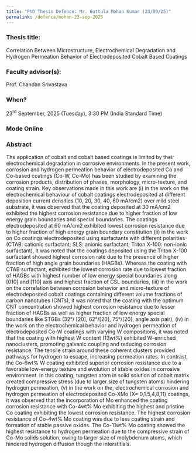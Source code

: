 ```yaml
---
title: "PhD Thesis Defence: Mr. Guttula Mohan Kumar (23/09/25)"
permalink: /defence/mohan-23-sep-2025
---
```

### Thesis title:
Correlation Between Microstructure, Electrochemical Degradation and Hydrogen Permeation Behavior of Electrodeposited Cobalt Based Coatings

### Faculty advisor(s):
Prof. Chandan Srivastava

### When?
23<sup>rd</sup> September, 2025 (Tuesday), 3:30 PM (India Standard Time)


### Mode Online

### Abstract
The application of cobalt and cobalt based coatings is limited by their electrochemical degradation in corrosive environments. In the present work, corrosion and hydrogen permeation behavior of electrodeposited Co and Co-based coatings (Co-W, Co-Mo) has been studied by examining the corrosion products, distribution of phases, morphology, micro-texture, and coating strain. Key observations made in this work are (ⅰ) in the work on the electrochemical behaviour of cobalt coatings electrodeposited at different deposition current densities (10, 20, 30, 40, 60 mA/cm2) over mild steel substrate, it was observed that the coating deposited at 30 mA/cm2 exhibited the highest corrosion resistance due to higher fraction of low energy grain boundaries and special boundaries. The coatings electrodeposited at 60 mA/cm2 exhibited lowest corrosion resistance due to higher fraction of high energy grain boundary constitution (ii) in the work on Co coatings electrodeposited using surfactants with different polarities (CTAB: cationic surfactant; SLS: anionic surfactant; Triton X-100: non-ionic surfactant), it was noted that the coatings deposited using the Triton X-100 surfactant showed highest corrosion rate due to the presence of higher fraction of high angle grain boundaries (HAGBs). Whereas the coating with CTAB surfactant, exhibited the lowest corrosion rate due to lowest fraction of HAGBs with highest number of low energy special boundaries along [010] and [110] axis and highest fraction of CSL boundaries, (ⅲ) in the work on the correlation between corrosion behavior and micro-texture of electrodeposited cobalt coatings containing different volume fractions of carbon nanotubes (CNTs), it was noted that the coating with the optimum CNT concentration showed highest corrosion resistance due to lesser fraction of HAGBs as well as higher fraction of low energy special boundaries like STGBs (32°/ [20], 62°/[20], 75°/[20],  angle axis pair), (ⅳ) in the work on the electrochemical behavior and hydrogen permeation of electrodeposited Co-W coatings with varying W compositions, it was noted that the coating with highest W content (13wt%) exhibited W-enriched nanoclusters, promoting galvanic coupling and reducing corrosion resistance. The tensile strain around these coherent clusters provided pathways for hydrogen to escape, increasing permeation rates. In contrast, the Co-6wt% W coating exhibited superior corrosion resistance due to a favorable low-energy texture and evolution of stable oxides in corrosive environment. In this coating, tungsten atom in solid solution of cobalt matrix created compressive stress (due to larger size of tungsten atoms) hindering hydrogen permeation, (ⅴ) in the work on the, electrochemical corrosion and hydrogen permeation of electrodeposited Co-XMo (X= 0,1.5,4,8,11) coatings, it was observed that the incorporation of Mo enhanced the coating corrosion resistance with Co-4wt% Mo exhibiting the highest and pristine Co coating exhibiting the lowest corrosion resistance. The highest corrosion resistance of Co-4wt% Mo coating was due to less coating strain and formation of stable passive oxides. The Co-11wt% Mo coating showed the highest resistance to hydrogen permeation due to the compressive strain of Co-Mo solids solution, owing to larger size of molybdenum atoms, which hindered hydrogen diffusion though the interstitials.
